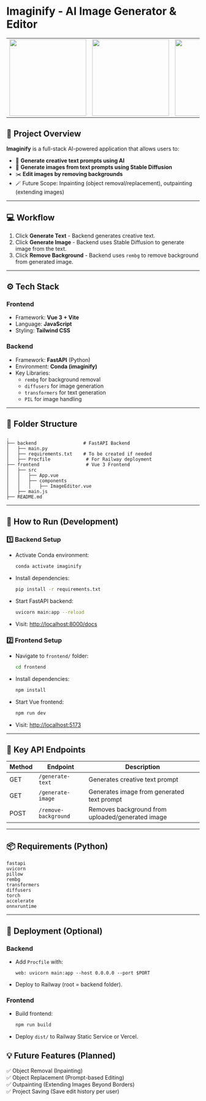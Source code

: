# Imaginify - AI Image Generator & Editor
<table><tr>
    <td><img src="https://github.com/user-attachments/assets/ed2fd0aa-857f-4860-b137-872e521ce979" width="200" /></td>
    <td><img src="https://github.com/user-attachments/assets/8e499dc7-36a3-4ce4-8205-91eddbd78c26" width="200" /></td>
    <td><img src="https://github.com/user-attachments/assets/e73d805c-7fc0-4d8a-9c5e-3687de87475c" width="200" /></td>
    <td><img src="https://github.com/user-attachments/assets/49d3b645-4530-4604-b39e-e9136609ffe0" width="200" /></td>
</tr></table>

## 📌 Project Overview

**Imaginify** is a full-stack AI-powered application that allows users to:

- 🔮 **Generate creative text prompts using AI**
- 🎨 **Generate images from text prompts using Stable Diffusion**
- ✂️ **Edit images by removing backgrounds**
- 🪄 Future Scope: Inpainting (object removal/replacement), outpainting (extending images)

---

## 💻 Workflow

1. Click **Generate Text** - Backend generates creative text.
2. Click **Generate Image** - Backend uses Stable Diffusion to generate image from the text.
3. Click **Remove Background** - Backend uses `rembg` to remove background from generated image.

---

## ⚙️ Tech Stack

### Frontend

- Framework: **Vue 3 + Vite**
- Language: **JavaScript**
- Styling: **Tailwind CSS**

### Backend

- Framework: **FastAPI** (Python)
- Environment: **Conda (imaginify)**
- Key Libraries:
  - `rembg` for background removal
  - `diffusers` for image generation
  - `transformers` for text generation
  - `PIL` for image handling

---

## 📂 Folder Structure

```text
.
├── backend                 # FastAPI Backend
│   ├── main.py
│   ├── requirements.txt    # To be created if needed
│   ├── Procfile             # For Railway deployment
├── frontend                 # Vue 3 Frontend
│   ├── src
│   │   ├── App.vue
│   │   ├── components
│   │   │   ├── ImageEditor.vue
│   ├── main.js
├── README.md
```

---

## 🚀 How to Run (Development)

### 1️⃣ Backend Setup

- Activate Conda environment:
  ```bash
  conda activate imaginify
  ```
- Install dependencies:
  ```bash
  pip install -r requirements.txt
  ```
- Start FastAPI backend:
  ```bash
  uvicorn main:app --reload
  ```
- Visit: [http://localhost:8000/docs](http://localhost:8000/docs)

### 2️⃣ Frontend Setup

- Navigate to `frontend/` folder:
  ```bash
  cd frontend
  ```
- Install dependencies:
  ```bash
  npm install
  ```
- Start Vue frontend:
  ```bash
  npm run dev
  ```
- Visit: [http://localhost:5173](http://localhost:5173)

---

## 🔗 Key API Endpoints

| Method | Endpoint             | Description                                      |
| ------ | -------------------- | ------------------------------------------------ |
| GET    | `/generate-text`     | Generates creative text prompt                   |
| GET    | `/generate-image`    | Generates image from generated text prompt       |
| POST   | `/remove-background` | Removes background from uploaded/generated image |

---

## 📦 Requirements (Python)

```text
fastapi
uvicorn
pillow
rembg
transformers
diffusers
torch
accelerate
onnxruntime
```

---

## 🚀 Deployment (Optional)

### Backend

- Add `Procfile` with:
  ```
  web: uvicorn main:app --host 0.0.0.0 --port $PORT
  ```
- Deploy to Railway (root = backend folder).

### Frontend

- Build frontend:
  ```bash
  npm run build
  ```
- Deploy `dist/` to Railway Static Service or Vercel.

## 💡 Future Features (Planned)

✅ Object Removal (Inpainting)  
✅ Object Replacement (Prompt-based Editing)  
✅ Outpainting (Extending Images Beyond Borders)  
✅ Project Saving (Save edit history per user)
